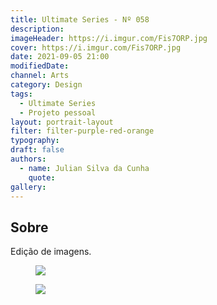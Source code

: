```yaml
---
title: Ultimate Series - Nº 058
description:
imageHeader: https://i.imgur.com/Fis7ORP.jpg
cover: https://i.imgur.com/Fis7ORP.jpg
date: 2021-09-05 21:00
modifiedDate:
channel: Arts
category: Design
tags:
  - Ultimate Series
  - Projeto pessoal
layout: portrait-layout
filter: filter-purple-red-orange
typography:
draft: false
authors:
  - name: Julian Silva da Cunha
    quote:
gallery:
---
```


## Sobre

Edição de imagens.

<figure>
  <img src="https://i.imgur.com/Fis7ORP.jpg" className="max-w-none mx-auto block"/>
</figure>

<figure>
  <img src="https://i.imgur.com/bZEGtBY.jpg" className="max-w-none mx-auto block"/>
</figure>
